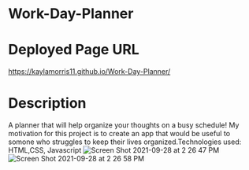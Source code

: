 # Work-Day-Planner
# Deployed Page URL
https://kaylamorris11.github.io/Work-Day-Planner/
# Description
A planner that will help organize your thoughts on a busy schedule!
My motivation for this project is to create an app that would be useful to somone who struggles to keep their lives organized.Technologies used: HTML,CSS, Javascript
![Screen Shot 2021-09-28 at 2 26 47 PM](https://user-images.githubusercontent.com/78561316/135168443-73890f13-e71e-48b9-87a7-fe54d7444e42.png)
![Screen Shot 2021-09-28 at 2 26 58 PM](https://user-images.githubusercontent.com/78561316/135168449-e96a7bae-0bf8-4d6c-bbb4-938812709314.png)
